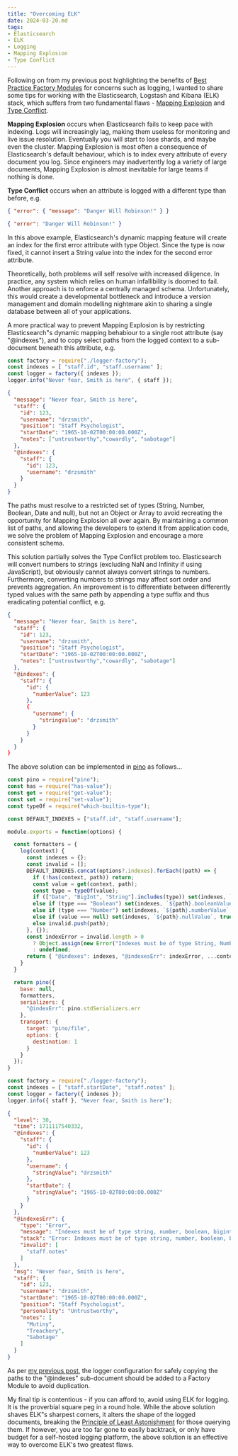 ```yaml
---
title: "Overcoming ELK"
date: 2024-03-20.md
tags:
- Elasticsearch
- ELK
- Logging
- Mapping Explosion
- Type Conflict
---
```


Following on from my previous post highlighting the benefits of [Best Practice Factory Modules](https://cressie176.github.io/blog/2024/03/16/best-practice-factory-modules.html) for concerns such as logging, I wanted to share some tips for working with the Elasticsearch, Logstash and Kibana (ELK) stack, which suffers from two fundamental flaws - [Mapping Explosion](https://www.elastic.co/guide/en/elasticsearch/reference/current/mapping-explosion.html) and [Type Conflict](https://opster.com/guides/elasticsearch/glossary/elasticsearch-conflicting-field). 

**Mapping Explosion** occurs when Elasticsearch fails to keep pace with indexing. Logs will increasingly lag, making them useless for monitoring and live issue resolution. Eventually you will start to lose shards, and maybe even the cluster. Mapping Explosion is most often a consequence of Elasticsearch's default behaviour, which is to index every attribute of every document you log. Since engineers may inadvertently log a variety of large documents, Mapping Explosion is almost inevitable for large teams if nothing is done.

**Type Conflict** occurs when an attribute is logged with a different type than before, e.g.

```json
{ "error": { "message": "Danger Will Robinson!" } }
```

```json
{ "error": "Danger Will Robinson!" }
```

In this above example, Elasticsearch's dynamic mapping feature will create an index for the first error attribute with type Object. Since the type is now fixed, it cannot insert a String value into the index for the second error attribute.

Theoretically, both problems will self resolve with increased diligence. In practice, any system which relies on human infallibility is doomed to fail. Another approach is to enforce a centrally managed schema. Unfortunately, this would create a developmental bottleneck and introduce a version management and domain modelling nightmare akin to sharing a single database between all of your applications. 

A more practical way to prevent Mapping Explosion is by restricting Elasticsearch"s dynamic mapping behabiour to a single root attribute (say "@indexes"), and to copy select paths from the logged context to a sub-document beneath this attribute, e.g.

```js
const factory = require("./logger-factory");
const indexes = [ "staff.id", "staff.username" ];
const logger = factory({ indexes });
logger.info("Never fear, Smith is here", { staff });
```

```json
{
  "message": "Never fear, Smith is here",
  "staff": {
    "id": 123,
    "username": "drzsmith",
    "position": "Staff Psychologist",
    "startDate": "1965-10-02T00:00:00.000Z",
    "notes": ["untrustworthy","cowardly", "sabotage"]
  },
  "@indexes": {
    "staff": {
      "id": 123,
      "username": "drzsmith"
    }
  }
}
```

The paths must resolve to a restricted set of types (String, Number, Boolean, Date and null), but not an Object or Array to avoid recreating the opportunity for Mapping Explosion all over again. By maintaining a common list of paths, and allowing the developers to extend it from application code, we solve the problem of Mapping Explosion and encourage a more consistent schema.

This solution partially solves the Type Conflict problem too. Elasticsearch will convert numbers to strings (excluding NaN and Infinity if using JavaScript), but obviously cannot always convert strings to numbers. Furthermore, converting numbers to strings may affect sort order and prevents aggregation. An improvement is to differentiate between differently typed values with the same path by appending a type suffix and thus eradicating potential conflict, e.g.

```json
{
  "message": "Never fear, Smith is here",
  "staff": {
    "id": 123,
    "username": "drzsmith",
    "position": "Staff Psychologist",
    "startDate": "1965-10-02T00:00:00.000Z",
    "notes": ["untrustworthy","cowardly", "sabotage"]
  },
  "@indexes": {
    "staff": {
      "id": {
        "numberValue": 123
      },
      {
        "username": {
          "stringValue": "drzsmith"
        }
      }
    }
  }
}
```
The above solution can be implemented in [pino](https://github.com/pinojs/pino) as follows...

```js
const pino = require("pino");
const has = require("has-value");
const get = require("get-value");
const set = require("set-value");
const typeOf = require("which-builtin-type");

const DEFAULT_INDEXES = ["staff.id", "staff.username"];

module.exports = function(options) {

  const formatters = {
    log(context) {
      const indexes = {};
      const invalid = [];
      DEFAULT_INDEXES.concat(options?.indexes).forEach((path) => {
        if (!has(context, path)) return;
        const value = get(context, path);
        const type = typeOf(value);
        if (["Date", "BigInt", "String"].includes(type)) set(indexes, `${path}.stringValue`, value)
        else if (type === "Boolean") set(indexes, `${path}.booleanValue`, value)
        else if (type === "Number") set(indexes, `${path}.numberValue`, value)
        else if (value === null) set(indexes, `${path}.nullValue`, true)
        else invalid.push(path);
      }, {});
      const indexError = invalid.length > 0
        ? Object.assign(new Error("Indexes must be of type String, Number, Boolean, BigInt, Date or null"), { invalid })
        : undefined;
      return { "@indexes": indexes, "@indexesErr": indexError, ...context };
    }
  }

  return pino({
    base: null,
    formatters,
    serializers: {
      "@indexErr": pino.stdSerializers.err
    },
    transport: {
      target: "pino/file",
      options: {
        destination: 1
      }
    }
  });
}
```

```js
const factory = require("./logger-factory");
const indexes = [ "staff.startDate", "staff.notes" ];
const logger = factory({ indexes });
logger.info({ staff }, "Never fear, Smith is here");
```

```json
{
  "level": 30,
  "time": 1711117540332,
  "@indexes": {
    "staff": {
      "id": {
        "numberValue": 123
      },
      "username": {
        "stringValue": "drzsmith"
      },
      "startDate": {
        "stringValue": "1965-10-02T00:00:00.000Z"
      }
    }
  },
  "@indexesErr": {
    "type": "Error",
    "message": "Indexes must be of type string, number, boolean, bigint or date",
    "stack": "Error: Indexes must be of type string, number, boolean, bigint or date\n...",
    "invalid": [
      "staff.notes"
    ]
  },
  "msg": "Never fear, Smith is here",
  "staff": {
    "id": 123,
    "username": "drzsmith",
    "startDate": "1965-10-02T00:00:00.000Z",
    "position": "Staff Psychologist",
    "personality": "Untrustworthy",
    "notes": [
      "Mutiny",
      "Treachery",
      "Sabotage"
    ]
  }
}
```

As per [my previous post](https://cressie176.github.io/blog/2024/03/16/best-practice-factory-modules.html), the logger configuration for safely copying the paths to the "@indexes" sub-document should be added to a Factory Module to avoid duplication.

My final tip is contentious - if you can afford to, avoid using ELK for logging. It is the proverbial square peg in a round hole. While the above solution shaves ELK"s sharpest corners, it alters the shape of the logged documents, breaking the [Principle of Least Astonishment](https://en.wikipedia.org/wiki/Principle_of_least_astonishment) for those querying them. If however, you are too far gone to easily backtrack, or only have budget for a self-hosted logging platform, the above solution is an effective way to overcome ELK's two greatest flaws.
